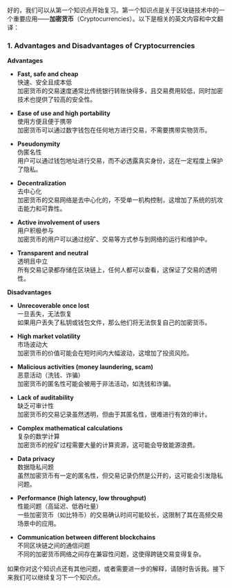 好的，我们可以从第一个知识点开始复习。第一个知识点是关于区块链技术中的一个重要应用——**加密货币**（Cryptocurrencies）。以下是相关的英文内容和中文翻译：

### 1. Advantages and Disadvantages of Cryptocurrencies

**Advantages**
- **Fast, safe and cheap**  
  快速、安全且成本低  
  加密货币的交易速度通常比传统银行转账快得多，且交易费用较低，同时加密技术也提供了较高的安全性。

- **Ease of use and high portability**  
  使用方便且便于携带  
  加密货币可以通过数字钱包在任何地方进行交易，不需要携带实物货币。

- **Pseudonymity**  
  伪匿名性  
  用户可以通过钱包地址进行交易，而不必透露真实身份，这在一定程度上保护了隐私。

- **Decentralization**  
  去中心化  
  加密货币的交易网络是去中心化的，不受单一机构控制，这增加了系统的抗攻击能力和可靠性。

- **Active involvement of users**  
  用户积极参与  
  加密货币的用户可以通过挖矿、交易等方式参与到网络的运行和维护中。

- **Transparent and neutral**  
  透明且中立  
  所有交易记录都存储在区块链上，任何人都可以查看，这保证了交易的透明性。

**Disadvantages**
- **Unrecoverable once lost**  
  一旦丢失，无法恢复  
  如果用户丢失了私钥或钱包文件，那么他们将无法恢复自己的加密货币。

- **High market volatility**  
  市场波动大  
  加密货币的价值可能会在短时间内大幅波动，这增加了投资风险。

- **Malicious activities (money laundering, scam)**  
  恶意活动（洗钱、诈骗）  
  加密货币的匿名性可能会被用于非法活动，如洗钱和诈骗。

- **Lack of auditability**  
  缺乏可审计性  
  加密货币的交易记录虽然透明，但由于其匿名性，很难进行有效的审计。

- **Complex mathematical calculations**  
  复杂的数学计算  
  加密货币的挖矿过程需要大量的计算资源，这可能会导致能源浪费。

- **Data privacy**  
  数据隐私问题  
  虽然加密货币有一定的匿名性，但交易记录仍然是公开的，这可能会引发隐私问题。

- **Performance (high latency, low throughput)**  
  性能问题（高延迟、低吞吐量）  
  一些加密货币（如比特币）的交易确认时间可能较长，这限制了其在高频交易场景中的应用。

- **Communication between different blockchains**  
  不同区块链之间的通信问题  
  不同的加密货币网络之间存在兼容性问题，这使得跨链交易变得复杂。

如果你对这个知识点还有其他问题，或者需要进一步的解释，请随时告诉我。接下来我们可以继续复习下一个知识点。
